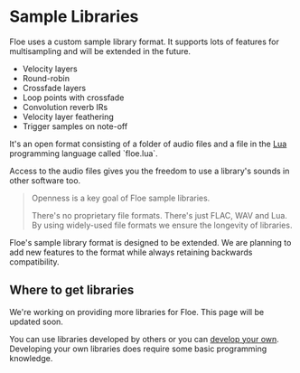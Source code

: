 <!--
SPDX-FileCopyrightText: 2024 Sam Windell
SPDX-License-Identifier: GPL-3.0-or-later
-->

# Sample Libraries

Floe uses a custom sample library format. It supports lots of features for multisampling and will be extended in the future.
- Velocity layers
- Round-robin
- Crossfade layers
- Loop points with crossfade 
- Convolution reverb IRs
- Velocity layer feathering
- Trigger samples on note-off

It's an open format consisting of a folder of audio files and a file in the [Lua](https://en.wikipedia.org/wiki/Lua_(programming_language)) programming language called `floe.lua`. 

Access to the audio files gives you the freedom to use a library's sounds in other software too.

> Openness is a key goal of Floe sample libraries. 
> 
> There's no proprietary file formats. There's just FLAC, WAV and Lua. By using widely-used file formats we ensure the longevity of libraries.

Floe's sample library format is designed to be extended. We are planning to add new features to the format while always retaining backwards compatibility.

## Where to get libraries
<div class="warning">
We're working on providing more libraries for Floe. This page will be updated soon.
</div>

You can use libraries developed by others or you can [develop your own](../develop/develop-libraries.md). Developing your own libraries does require some basic programming knowledge.


